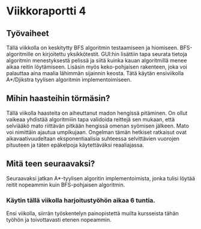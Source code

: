 # Viikkoraportti 4

## Työvaiheet

Tällä viikkolla on keskitytty BFS algoritmin testaamiseen ja hiomiseen.
BFS-algoritmille on kirjoitettu yksikkötestit. GUI:hin lisättiin
tapa seurata tietoja algoritmin menestyksestä pelissä ja siitä kuinka
kauan algoritmillä menee aikaa reitin löytämiseen. Lisäsin myös keko-pohjaisen
rakenteen, joka voi palauttaa aina maalia lähimmän sijainnin keosta.
Tätä käytän ensiviikolla A*/Djikstra tyylisen algoritmin implementoimiseen.

## Mihin haasteihin törmäsin?
Tällä viikolla haasteita on aiheuttanut madon hengissä pitäminen.
On ollut vaikeaa yhdistää algoritmiiin tapa validoida reittejä sen mukaan,
että selviääkö mato riittävän pitkään hengissä omenan syömisen jälkeen.
Mato voi nimittäin ajautua umpikujaan. Ongelman tämän hetkiset ratkaisut
ovat aikavaativuudeltaan eksponentiaalisia suhteessa selvittävien vuorojen
pituuteen ja täten epäkelpoja käytettäväksi reaaliajassa.

## Mitä teen seuraavaksi?
Seuraavaksi jatkan A*-tyylisen algoritin implementoimista, jonka
tulisi löytää reitit nopeammin kuin BFS-pohjaisen algoritmin.

### Käytin tällä viikolla harjoitustyöhön aikaa 6 tuntia.
Ensi viikolla, siirrän työskentelyn painopistettä muilta kursseista tähän
työhön ja toivottavasti etenen nopeammin.
